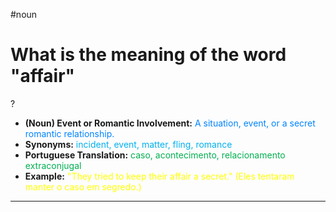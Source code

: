 #noun

# What is the meaning of the word "affair"
?
* **(Noun) Event or Romantic Involvement:** <span style="color:rgb(0, 132, 255)">A situation, event, or a secret romantic relationship.</span>  
* **Synonyms:** <span style="color:rgb(0, 176, 240)">incident, event, matter, fling, romance</span>  
* **Portuguese Translation:** <span style="color:rgb(0, 176, 80)">caso, acontecimento, relacionamento extraconjugal</span>  
* **Example:** <span style="color:rgb(255, 255, 0)">"They tried to keep their affair a secret." (Eles tentaram manter o caso em segredo.)</span>  
---
<!--SR:!2025-06-06,affair,250-->
